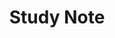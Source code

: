 ---
layout: categories
taxonomy: Study Note
title: Study Note
permalink: "studies/"
author_profile: true
redirect_from:
 - /paper
 - /etc
---